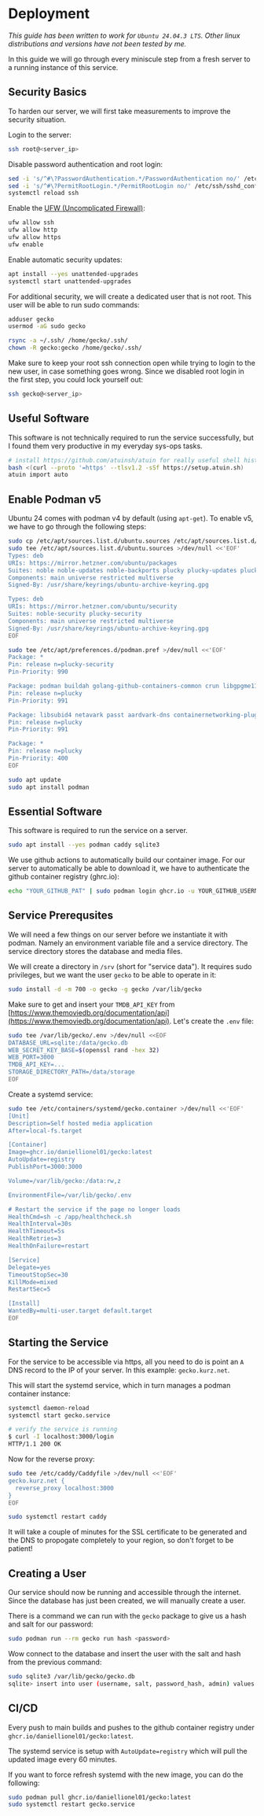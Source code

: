 # Deployment

_This guide has been written to work for `Ubuntu 24.04.3 LTS`. Other linux distributions and versions have not been tested by me._

In this guide we will go through every miniscule step from a fresh server to a running instance of this service.

## Security Basics

To harden our server, we will first take measurements to improve the security situation.

Login to the server:
```sh
ssh root@<server_ip>
```

Disable password authentication and root login:
```sh
sed -i 's/^#\?PasswordAuthentication.*/PasswordAuthentication no/' /etc/ssh/sshd_config
sed -i 's/^#\?PermitRootLogin.*/PermitRootLogin no/' /etc/ssh/sshd_config
systemctl reload ssh
```

Enable the [UFW (Uncomplicated Firewall)](https://wiki.ubuntu.com/UncomplicatedFirewall):
```sh
ufw allow ssh
ufw allow http
ufw allow https
ufw enable
```

Enable automatic security updates:
```sh
apt install --yes unattended-upgrades
systemctl start unattended-upgrades
```

For additional security, we will create a dedicated user that is not root. This user will be able to run sudo commands:
```sh
adduser gecko
usermod -aG sudo gecko

rsync -a ~/.ssh/ /home/gecko/.ssh/
chown -R gecko:gecko /home/gecko/.ssh/
```

Make sure to keep your root ssh connection open while trying to login to the new user, in case something goes wrong.
Since we disabled root login in the first step, you could lock yourself out:
```sh
ssh gecko@<server_ip>
```

## Useful Software

This software is not technically required to run the service successfully, but I found them very productive in
my everyday sys-ops tasks.

```sh
# install https://github.com/atuinsh/atuin for really useful shell history
bash <(curl --proto '=https' --tlsv1.2 -sSf https://setup.atuin.sh)
atuin import auto
```

## Enable Podman v5

Ubuntu 24 comes with podman v4 by default (using `apt-get`). To enable v5, we have to go through the following steps:
```sh
sudo cp /etc/apt/sources.list.d/ubuntu.sources /etc/apt/sources.list.d/ubuntu.sources.bak
sudo tee /etc/apt/sources.list.d/ubuntu.sources >/dev/null <<'EOF'
Types: deb
URIs: https://mirror.hetzner.com/ubuntu/packages
Suites: noble noble-updates noble-backports plucky plucky-updates plucky-backports
Components: main universe restricted multiverse
Signed-By: /usr/share/keyrings/ubuntu-archive-keyring.gpg

Types: deb
URIs: https://mirror.hetzner.com/ubuntu/security
Suites: noble-security plucky-security
Components: main universe restricted multiverse
Signed-By: /usr/share/keyrings/ubuntu-archive-keyring.gpg
EOF

sudo tee /etc/apt/preferences.d/podman.pref >/dev/null <<'EOF'
Package: *
Pin: release n=plucky-security
Pin-Priority: 990

Package: podman buildah golang-github-containers-common crun libgpgme11t64 libgpg-error0 golang-github-containers-image catatonit conmon containers-storage
Pin: release n=plucky
Pin-Priority: 991

Package: libsubid4 netavark passt aardvark-dns containernetworking-plugins libslirp0 slirp4netns
Pin: release n=plucky
Pin-Priority: 991

Package: *
Pin: release n=plucky
Pin-Priority: 400
EOF
```

```sh
sudo apt update
sudo apt install podman
```

## Essential Software

This software is required to run the service on a server.
```sh
sudo apt install --yes podman caddy sqlite3
```

We use github actions to automatically build our container image. For our server to automatically
be able to download it, we have to authenticate the github container registry (ghrc.io):
```sh
echo "YOUR_GITHUB_PAT" | sudo podman login ghcr.io -u YOUR_GITHUB_USERNAME --password-stdin
```

## Service Prerequsites

We will need a few things on our server before we instantiate it with podman. Namely an environment
variable file and a service directory. The service directory stores the database and media files.

We will create a directory in `/srv` (short for "service data"). It requires sudo privileges, but we
want the user `gecko` to be able to operate in it:
```sh
sudo install -d -m 700 -o gecko -g gecko /var/lib/gecko
```

Make sure to get and insert your `TMDB_API_KEY` from [https://www.themoviedb.org/documentation/api](https://www.themoviedb.org/documentation/api). Let's create the `.env` file:
```sh
sudo tee /var/lib/gecko/.env >/dev/null <<EOF
DATABASE_URL=sqlite:/data/gecko.db
WEB_SECRET_KEY_BASE=$(openssl rand -hex 32)
WEB_PORT=3000
TMDB_API_KEY=...
STORAGE_DIRECTORY_PATH=/data/storage
EOF
```

Create a systemd service:
```sh
sudo tee /etc/containers/systemd/gecko.container >/dev/null <<'EOF'
[Unit]
Description=Self hosted media application
After=local-fs.target

[Container]
Image=ghcr.io/daniellionel01/gecko:latest
AutoUpdate=registry
PublishPort=3000:3000

Volume=/var/lib/gecko:/data:rw,z

EnvironmentFile=/var/lib/gecko/.env

# Restart the service if the page no longer loads
HealthCmd=sh -c /app/healthcheck.sh
HealthInterval=30s
HealthTimeout=5s
HealthRetries=3
HealthOnFailure=restart

[Service]
Delegate=yes
TimeoutStopSec=30
KillMode=mixed
RestartSec=5

[Install]
WantedBy=multi-user.target default.target
EOF
```

## Starting the Service

For the service to be accessible via https, all you need to do is point an `A` DNS record to the IP of your server.
In this example: `gecko.kurz.net`.

This will start the systemd service, which in turn manages a podman container instance:
```sh
systemctl daemon-reload
systemctl start gecko.service

# verify the service is running
$ curl -I localhost:3000/login
HTTP/1.1 200 OK
```

Now for the reverse proxy:
```sh
sudo tee /etc/caddy/Caddyfile >/dev/null <<'EOF'
gecko.kurz.net {
  reverse_proxy localhost:3000
}
EOF

sudo systemctl restart caddy
```

It will take a couple of minutes for the SSL certificate to be generated and the DNS to propogate completely to your region, so don't forget to be patient!

## Creating a User

Our service should now be running and accessible through the internet. Since the database has just been created, we will manually create a user.

There is a command we can run with the `gecko` package to give us a hash and salt for our password:
```sh
sudo podman run --rm gecko run hash <password>
```

Wow connect to the database and insert the user with the salt and hash from the previous command:
```sh
sudo sqlite3 /var/lib/gecko/gecko.db
sqlite> insert into user (username, salt, password_hash, admin) values ('admin', '...', '...', 0);
```

## CI/CD

Every push to main builds and pushes to the github container registry under `ghcr.io/daniellionel01/gecko:latest`.

The systemd service is setup with `AutoUpdate=registry` which will pull the updated image every 60 minutes.

If you want to force refresh systemd with the new image, you can do the following:

```sh
sudo podman pull ghcr.io/daniellionel01/gecko:latest
sudo systemctl restart gecko.service
```
